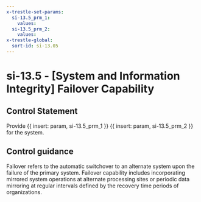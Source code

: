 ```yaml
---
x-trestle-set-params:
  si-13.5_prm_1:
    values:
  si-13.5_prm_2:
    values:
x-trestle-global:
  sort-id: si-13.05
---
```


# si-13.5 - \[System and Information Integrity\] Failover Capability

## Control Statement

Provide {{ insert: param, si-13.5_prm_1 }} {{ insert: param, si-13.5_prm_2 }} for the system.

## Control guidance

Failover refers to the automatic switchover to an alternate system upon the failure of the primary system. Failover capability includes incorporating mirrored system operations at alternate processing sites or periodic data mirroring at regular intervals defined by the recovery time periods of organizations.
